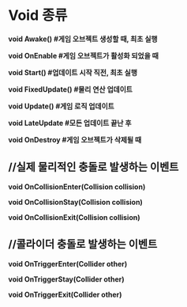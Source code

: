 Void 종류
=====================
**void Awake()  #게임 오브젝트 생성할 때, 최초 실행**

**void OnEnable  #게임 오브젝트가 활성화 되었을 때**

**void Start()  #업데이트 시작 직전, 최초 실행**

**void FixedUpdate()  #물리 연산 업데이트**

**void Update()  #게임 로직 업데이트**

**void LateUpdate  #모든 업데이트 끝난 후**

**void OnDestroy  #게임 오브젝트가 삭제될 때**

//실제 물리적인 충돌로 발생하는 이벤트
----------

**void OnCollisionEnter(Collision collision)**

**void OnCollisionStay(Collision collision)**

**void OnCollisionExit(Collision collision)**

//콜라이더 충돌로 발생하는 이벤트
---------

**void OnTriggerEnter(Collider other)**

**void OnTriggerStay(Collider other)**

**void OnTriggerExit(Collider other)**